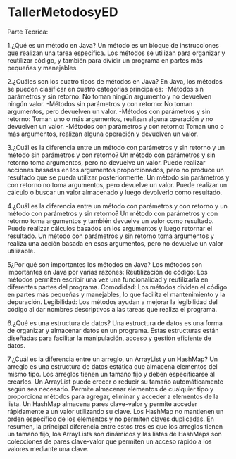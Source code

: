 # TallerMetodosyED

Parte Teorica:

1.¿Qué es un método en Java?
Un método es un bloque de instrucciones que realizan una tarea específica. Los métodos se utilizan para organizar y reutilizar código, y también para dividir un programa en partes más pequeñas y manejables. 

2.¿Cuáles son los cuatro tipos de métodos en Java?
En Java, los métodos se pueden clasificar en cuatro categorías principales:
-Métodos sin parámetros y sin retorno: No toman ningún argumento y no devuelven ningún valor.
-Métodos sin parámetros y con retorno: No toman argumentos, pero devuelven un valor.
-Métodos con parámetros y sin retorno: Toman uno o más argumentos, realizan alguna operación y no devuelven un valor.
-Métodos con parámetros y con retorno: Toman uno o más argumentos, realizan alguna operación y devuelven un valor.

3.¿Cuál es la diferencia entre un método con parámetros y sin retorno y un método sin parámetros y con retorno?
Un método con parámetros y sin retorno toma argumentos, pero no devuelve un valor. Puede realizar acciones basadas en los argumentos proporcionados, pero no produce un resultado que se pueda utilizar posteriormente.
Un método sin parámetros y con retorno no toma argumentos, pero devuelve un valor. Puede realizar un cálculo o buscar un valor almacenado y luego devolverlo como resultado.

4.¿Cuál es la diferencia entre un método con parámetros y con retorno y un método con parámetros y sin retorno?
Un método con parámetros y con retorno toma argumentos y también devuelve un valor como resultado. Puede realizar cálculos basados en los argumentos y luego retornar el resultado.
Un método con parámetros y sin retorno toma argumentos y realiza una acción basada en esos argumentos, pero no devuelve un valor utilizable.

5¿Por qué son importantes los métodos en Java?
Los métodos son importantes en Java por varias razones:
Reutilización de código: Los métodos permiten escribir una vez una funcionalidad y reutilizarla en diferentes partes del programa.
Comodidad: Los métodos dividen el código en partes más pequeñas y manejables, lo que facilita el mantenimiento y la depuración.
Legibilidad: Los métodos ayudan a mejorar la legibilidad del código al dar nombres descriptivos a las tareas que realiza el programa.

6.¿Qué es una estructura de datos?
Una estructura de datos es una forma de organizar y almacenar datos en un programa. Estas estructuras están diseñadas para facilitar la manipulación, acceso y gestión eficiente de datos. 

7.¿Cuál es la diferencia entre un arreglo, un ArrayList y un HashMap?
Un arreglo es una estructura de datos estática que almacena elementos del mismo tipo. Los arreglos tienen un tamaño fijo y deben especificarse al crearlos.
Un ArrayList puede crecer o reducir su tamaño automáticamente según sea necesario. Permite almacenar elementos de cualquier tipo y proporciona métodos para agregar, eliminar y acceder a elementos de la lista.
Un HashMap almacena pares clave-valor y permite acceder rápidamente a un valor utilizando su clave. Los HashMap no mantienen un orden específico de los elementos y no permiten claves duplicadas.
En resumen, la principal diferencia entre estos tres es que los arreglos tienen un tamaño fijo, los ArrayLists son dinámicos y las listas de HashMaps son colecciones de pares clave-valor que permiten un acceso rápido a los valores mediante una clave.
